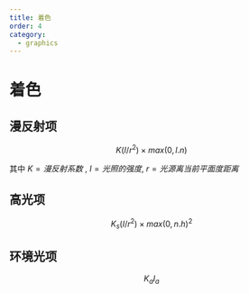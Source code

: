 ```yaml
---
title: 着色
order: 4
category:
  - graphics
---
```


# 着色


## 漫反射项

$$ 
K(I/r^2) \times max(0,l.n)
$$

其中 $K = 漫反射系数$ , $I = 光照的强度$, $r = 光源离当前平面度距离$

## 高光项

$$
K_s(I/r^2) \times max(0, n.h)^2
$$

## 环境光项

$$
K_aI_a
$$